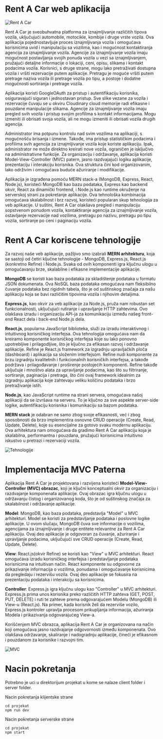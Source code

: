 # Rent A Car web aplikacija
![Rent A Car](https://i.ibb.co/c8gHLHB/512fee76586dc7070009826f55207dbe.jpg)

Rent A Car je sveobuhvatna platforma za iznajmljivanje različitih tipova vozila, uključujući automobile, motocikle, kombije i druge vrste vozila. Ova aplikacija pojednostavljuje proces iznajmljivanja vozila i omogućava korisnicima uvid i manipulaciju sa vozilima, kao i mogućnost kontaktiranja agencija za iznajmljivanje vozila.
Agencije za iznajmljivanje vozila imaju mogućnost postavljanja svojih ponuda vozila u vezi sa iznajmljivanjem, pružajući detaljne informacije o lokaciji, ceni, opisu, slikama i kontakt podacima vozila. Korisnici, s druge strane, mogu lako pretraživati dostupna vozila i vršiti rezervacije putem aplikacije. Pretragu je moguće vršiti putem pretrage naziva vozila ili pretrage vozila po tipu, a postoje i dodatne mogućnosti sortiranja i pretrage vozila.

Aplikacija koristi GoogleOAuth za pristup i autentifikaciju korisnika, osiguravajući siguran i jednostavan pristup. Sve slike vezane za vozila i rezervacije čuvaju se u okviru Cloudinary cloud memorije radi efikasne i pouzdane manipulacije slikama.
Agencije za iznajmljivanje vozila imaju pregled svih vozila i pristup svojim profilima s kontakt informacijama. Mogu izmeniti ili obrisati svoja vozila, ali ne mogu izmeniti ili obrisati vozila drugih agencija.

Administrator ima potpunu kontrolu nad svim vozilima na aplikaciji, s mogućnošću brisanja i izmene. Takođe, ima pristup statističkim podacima i profilima svih agencija za iznajmljivanje vozila koje koriste aplikaciju. Ipak, administrator ne može direktno kreirati nove vozila, ograničen je isključivo na administrativne funkcije.
Za organizaciju i održavanje, aplikacija koristi Model-View-Controller (MVC) patern, jasno razdvajajući logiku aplikacije, prezentaciju i interakciju korisnika. Ova struktura čini kod organizovanim, lako održivim i omogućava buduće ažuriranje i modifikacije.

Aplikacija je izgrađena pomoću MERN stack-a (MongoDB, Express, React, Node.js), koristeći MongoDB kao bazu podataka, Express kao backend okvir, React za dinamički frontend, i Node.js kao runtime okruženje na serverskoj strani za pokretanje aplikacije. Ova tehnološka kombinacija omogućava skalabilnost i brz razvoj, koristeći popularan skup tehnologija za veb aplikacije.
U suštini, Rent A Car olakšava pregled i manipulaciju sopstvenom ponudom vozila, kontaktiranje agencija za iznajmljivanje vozila, ostavljanje rezervacije nad vozilima, pretragu po nazivu, pretragu po tipu vozila, sortiranje po ceni i paginaciju vozila.

# Rent A Car koriscene tehnologije

Za razvoj naše veb aplikacije, pažljivo smo izabrali **MERN arhitekturu**, koja se sastoji od četiri ključne tehnologije - MongoDB, Express.js, React.js (konkretno Refine) i Node.js. Svaka od ovih komponenti igra ključnu ulogu u omogućavanju brze, skalabilne i efikasne implementacije aplikacije.

**MongoDB** se koristi kao baza podataka za skladištenje podataka u formatu JSON dokumenata. Ova NoSQL baza podataka omogućava nam fleksibilno čuvanje podataka bez rigidnih tabela, što je od suštinskog značaja za našu aplikaciju koja se bavi različitim tipovima vozila i njihovim detaljima.

**Express.js**, kao okvir za veb aplikacije za Node.js, pruža nam robustan set funkcionalnosti, uključujući rutiranje i upravljanje HTTP zahtevima. Ovo olakšava izradu i organizaciju API-ja za komunikaciju između našeg front-end React dela i back-end Node.js dela.

**React.js**, popularna JavaScript biblioteka, služi za izradu interaktivnog i intuitivnog korisničkog interfejsa. Ova tehnologija omogućava nam da kreiramo komponente korisničkog interfejsa koje su lako ponovno upotrebljive i prilagodljive, što je ključno za efikasan razvoj i održavanje aplikacije. Refine je React.js framework za izgradnju upravljačkih ploča (dashboard) i aplikacija sa složenim interfejsom. Refine nudi komponente za brzu izgradnju kvalitetnih i funkcionalnih korisničkih interfejsa, a takođe podržava i prilagođavanje i proširenje postojećih komponenti. Refine takođe uključuje i mnoštvo alata za upravljanje podacima, kao što su filtriranje, sortiranje, paginacija i pretraga, što čini ovaj framework idealnim za izgradnju aplikacija koje zahtevaju veliku količinu podataka i brzo pretraživanje istih.

**Node.js**, kao JavaScript runtime na strani servera, omogućava našoj aplikaciji da se izvršava na serveru. To je ključno za sve aspekte server-side logike, autentifikaciju korisnika i komunikaciju sa bazom podataka.

**MERN stack** je odabran ne samo zbog svoje efikasnosti, već i zbog sposobnosti da brzo implementira osnovne CRUD operacije (Create, Read, Update, Delete), koje su esencijalne za gotovo svaku modernu aplikaciju. Ova arhitektura nam omogućava da gradimo Rent A Car aplikaciju koja je skalabilna, performantna i pouzdana, pružajući korisnicima intuitivno iskustvo u pretrazi i rezervaciji vozila.


![Tehnologije](https://i.ibb.co/GJw8Ygq/MERN-stack.png)


# Implementacija MVC Paterna

Aplikacija Rent A Car je projektovana i razvijena koristeći **Model-View-Controller (MVC) obrazac**, koji je ključni konceptualni okvir za organizaciju i razdvajanje komponenata aplikacije. Ovaj obrazac igra ključnu ulogu u održavanju čistog i organizovanog koda, što je od suštinskog značaja za skalabilnost i održavanje aplikacije.

**Model**: MongoDB, kao baza podataka, predstavlja "Model" u MVC arhitekturi. Model se koristi za predstavljanje podataka i poslovne logike aplikacije. U ovom slučaju, MongoDB čuva sve informacije o vozilima, agencijama za iznajmljivanje i druge entitete relevantne za Rent A Car aplikaciju. Ovaj deo aplikacije je odgovoran za čuvanje, ažuriranje i upravljanje podacima, uključujući sve CRUD operacije (Create, Read, Update, Delete).

**View**: React.js(okvir Refine) se koristi kao "View" u MVC arhitekturi. React omogućava izradu korisničkog interfejsa i predstavljanje podataka korisnicima na intuitivan način. React komponente su odgovorne za prikazivanje informacija o vozilima, ponudama i omogućavanje korisnicima da pregledaju i rezervišu vozila. Ovaj deo aplikacije se fokusira na prezentaciju podataka i interakciju sa korisnicima.

**Controller**: Express.js igra ključnu ulogu kao "Controller" u MVC arhitekturi. Express.js prima unos korisnika preko različitih HTTP zahteva (GET, POST, PUT, DELETE) i ruti te zahteve prema odgovarajućem Modelu (MongoDB) ili View-u (React.js). Na primer, kada korisnik želi da rezerviše vozilo, Express.js kontroler upravlja procesom prikupljanja informacija, ažuriranja Modela i prikazivanja odgovarajućeg View-a.

Korišćenjem MVC obrazca, aplikacija Rent A Car je organizovana na način koji omogućava jasno razdvajanje odgovornosti između komponenata. Ovo olakšava održavanje, skaliranje i nadogradnju aplikacije, čineći je efikasnom i pouzdanom za korisnike i razvojni tim.

![MVC](https://i.ibb.co/j6pT5Rw/MVC-patern.png)


# Nacin pokretanja

Potrebno je uci u direktorijum projekat u kome se nalaze client folder i server folder.

Nacin pokretanja klijentske strane

```
cd projekat
npm run dev
```

Nacin pokretanja serverske strane

```
cd projekat
npm start
```



